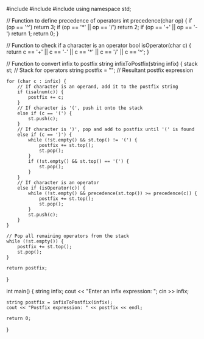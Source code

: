 #include <iostream>
#include <stack>
#include <cctype>
using namespace std;

// Function to define precedence of operators
int precedence(char op) {
    if (op == '^') return 3;
    if (op == '*' || op == '/') return 2;
    if (op == '+' || op == '-') return 1;
    return 0;
}

// Function to check if a character is an operator
bool isOperator(char c) {
    return c == '+' || c == '-' || c == '*' || c == '/' || c == '^';
}

// Function to convert infix to postfix
string infixToPostfix(string infix) {
    stack<char> st; // Stack for operators
    string postfix = ""; // Resultant postfix expression

    for (char c : infix) {
        // If character is an operand, add it to the postfix string
        if (isalnum(c)) {
            postfix += c;
        }
        // If character is '(', push it onto the stack
        else if (c == '(') {
            st.push(c);
        }
        // If character is ')', pop and add to postfix until '(' is found
        else if (c == ')') {
            while (!st.empty() && st.top() != '(') {
                postfix += st.top();
                st.pop();
            }
            if (!st.empty() && st.top() == '(') {
                st.pop();
            }
        }
        // If character is an operator
        else if (isOperator(c)) {
            while (!st.empty() && precedence(st.top()) >= precedence(c)) {
                postfix += st.top();
                st.pop();
            }
            st.push(c);
        }
    }

    // Pop all remaining operators from the stack
    while (!st.empty()) {
        postfix += st.top();
        st.pop();
    }

    return postfix;
}

int main() {
    string infix;
    cout << "Enter an infix expression: ";
    cin >> infix;

    string postfix = infixToPostfix(infix);
    cout << "Postfix expression: " << postfix << endl;

    return 0;
}
